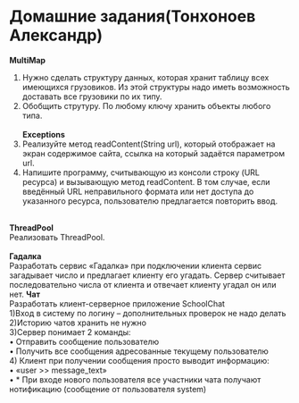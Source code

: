 # Домашние задания(Тонхоноев Александр)
<b>MultiMap</b><br>
1) Нужно сделать структуру данных, которая хранит таблицу всех имеющихся грузовиков. Из этой структуры надо иметь
возможность доставать все грузовики по их типу.<br>
2) Обобщить струтуру. По любому ключу хранить объекты любого типа.<br><br>
<b>Exceptions</b><br>
1) Реализуйте метод readContent(String url), который отображает на экран
содержимое сайта, ссылка на который задаётся параметром url.<br>
2) Напишите программу, считывающую из консоли строку (URL ресурса) и вызывающую
метод readContent. В том случае, если введённый URL неправильного формата
или нет доступа до указанного ресурса, пользователю предлагается повторить ввод.<br>
<br>
<b>ThreadPool</b><br>
Реализовать ThreadPool.<br>
<br>
<b>Гадалка</b><br>
Разработать сервис «Гадалка» при подключении клиента сервис загадывает число и предлагает клиенту его угадать. Сервер считывает последовательно числа от клиента и отвечает клиенту угадал он или нет. 
<b>Чат</b><br>
Разработать клиент-серверное приложение SchoolChat <br>
1)Вход в систему по логину – дополнительных проверок не надо делать<br>
2)Историю чатов хранить не нужно <br>
3)Сервер понимает 2 команды: <br>
     • Отправить сообщение пользователю <br>
     • Получить все сообщения адресованные текущему пользователю <br>
4) Клиент при получении сообщения просто выводит информацию: <br> 
     • «user >> message_text» <br>
     • * При входе нового пользователя все участники чата получают нотификацию (сообщение от пользователя system)<br>
